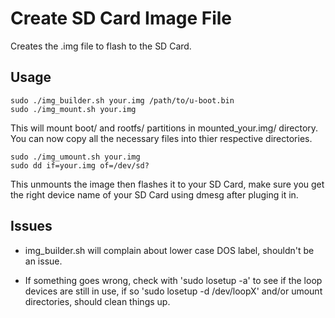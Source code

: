 # Create SD Card Image File #
Creates the .img file to flash to the SD Card.

## Usage ##

    sudo ./img_builder.sh your.img /path/to/u-boot.bin
    sudo ./img_mount.sh your.img

This will mount boot/ and rootfs/ partitions in mounted\_your.img/ directory. You can now copy all the necessary files into thier respective directories.

    sudo ./img_umount.sh your.img
    sudo dd if=your.img of=/dev/sd?

This unmounts the image then flashes it to your SD Card, make sure you get the right device name of your SD Card using dmesg after pluging it in.

## Issues ##

* img\_builder.sh will complain about lower case DOS label, shouldn't be an issue.

* If something goes wrong, check with 'sudo losetup -a' to see if the loop devices are still in use, if so 'sudo losetup -d /dev/loopX' and/or umount directories, should clean things up.

